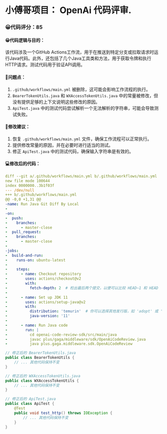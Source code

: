 # 小傅哥项目： OpenAi 代码评审.
### 😀代码评分：85
#### 😀代码逻辑与目的：
该代码涉及一个GitHub Actions工作流，用于在推送到特定分支或拉取请求时运行Java代码。此外，还包括了几个Java工具类和方法，用于获取令牌和执行HTTP请求。测试代码用于验证API调用。
#### 🤔问题点：
1. `.github/workflows/main.yml` 被删除，这可能会影响工作流程的执行。
2. `BearerTokenUtils.java` 和 `WXAccessTokenUtils.java` 中的常量被修改，但没有提供足够的上下文说明这些修改的原因。
3. `ApiTest.java` 中的测试代码尝试解析一个无法解析的字符串，可能会导致测试失败。
#### 🎯修改建议：
1. 恢复 `.github/workflows/main.yml` 文件，确保工作流程可以正常执行。
2. 提供修改常量的原因，并在必要时进行适当的测试。
3. 修正 `ApiTest.java` 中的测试代码，确保输入字符串是有效的。
#### 💻修改后的代码：
```yaml
diff --git a/.github/workflows/main.yml b/.github/workflows/main.yml
new file mode 100644
index 0000000..3b1f03f
--- /dev/null
+++ b/.github/workflows/main.yml
@@ -0,0 +1,31 @@
-name: Run Java Git Diff By Local
-
-on:
-  push:
-    branches:
-      - master-close
-  pull_request:
-    branches:
-      - master-close
-
-jobs:
-  build-and-run:
-    runs-on: ubuntu-latest
-
-    steps:
-      - name: Checkout repository
-        uses: actions/checkout@v2
-        with:
-          fetch-depth: 2  # 检出最后两个提交，以便可以比较 HEAD~1 和 HEAD
-
-      - name: Set up JDK 11
-        uses: actions/setup-java@v2
-        with:
-          distribution: 'temurin'  # 你可以选择其他发行版，如 'adopt' 或 'zulu'
-          java-version: '11'
-
-      - name: Run Java code
-        run: |
-          cd openai-code-review-sdk/src/main/java
-          javac plus/gaga/middleware/sdk/OpenAiCodeReview.java
-          java plus.gaga.middleware.sdk.OpenAiCodeReview
```

```java
// 修正后的 BearerTokenUtils.java
public class BearerTokenUtils {
    // ... 其他代码保持不变
}

// 修正后的 WXAccessTokenUtils.java
public class WXAccessTokenUtils {
    // ... 其他代码保持不变
}

// 修正后的 ApiTest.java
public class ApiTest {
    @Test
    public void test_http() throws IOException {
        // ... 其他代码保持不变
    }
}
```